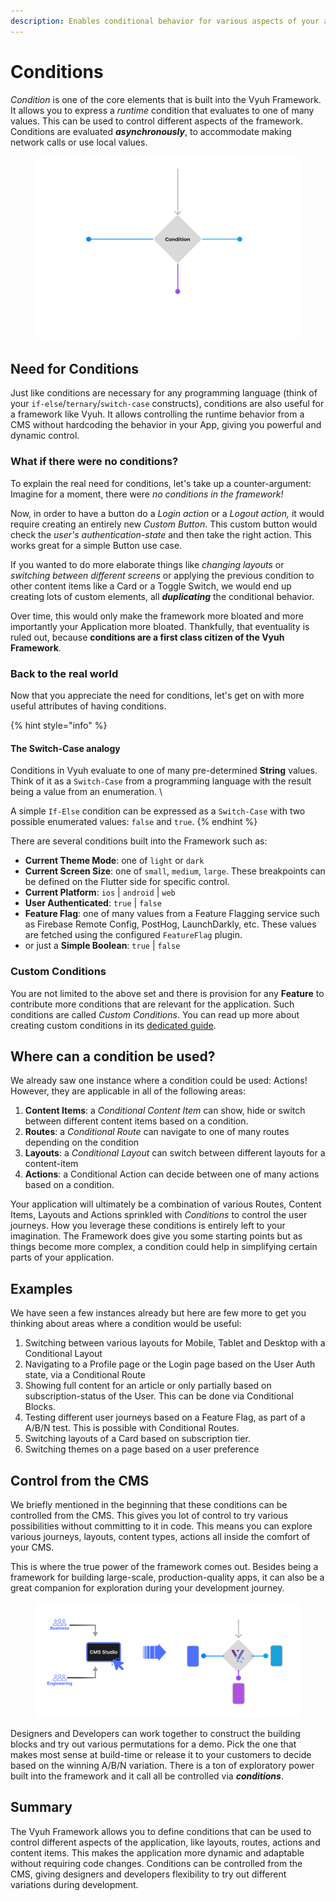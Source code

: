 ```yaml
---
description: Enables conditional behavior for various aspects of your application
---
```


# Conditions

_Condition_ is one of the core elements that is built into the Vyuh Framework. It allows you to express a _runtime_ condition that evaluates to one of many values. This can be used to control different aspects of the framework. Conditions are evaluated _**asynchronously**_, to accommodate making network calls or use local values.

<figure><img src="../../.gitbook/assets/image (11).png" alt=""><figcaption></figcaption></figure>

## Need for Conditions

Just like conditions are necessary for any programming language (think of your `if-else`/`ternary`/`switch-case` constructs), conditions are also useful for a framework like Vyuh. It allows controlling the runtime behavior from a CMS without hardcoding the behavior in your App, giving you powerful and dynamic control.&#x20;

### What if there were no conditions?

To explain the real need for conditions, let's take up a counter-argument: Imagine for a moment, there were _no conditions in the framework!_&#x20;

Now, in order to have a button do a _Login action_ or a _Logout action,_ it would require creating an entirely new _Custom Button_. This custom button would check the _user's authentication-state_ and then take the right action. This works great for a simple Button use case.&#x20;

If you wanted to do more elaborate things like _changing layouts_ or _switching between different screens_ or applying the previous condition to other content items like a Card or a Toggle Switch, we would end up creating lots of custom elements, all _**duplicating**_ the conditional behavior.&#x20;

Over time, this would only make the framework more bloated and more importantly your Application more bloated. Thankfully, that eventuality is ruled out, because **conditions are a first class citizen of the Vyuh Framework**.

### Back to the real world

Now that you appreciate the need for conditions, let's get on with more useful attributes of having conditions.&#x20;

{% hint style="info" %}
#### The Switch-Case analogy

Conditions in Vyuh evaluate to one of many pre-determined **String** values. Think of it as a `Switch-Case` from a programming language with the result being a value from an enumeration. \


A simple `If-Else` condition can be expressed as a `Switch-Case` with two possible enumerated values: `false` and `true`.
{% endhint %}

There are several conditions built into the Framework such as:

* **Current Theme Mode**: one of `light` or `dark`
* **Current Screen Size**: one of `small`, `medium`, `large`. These breakpoints can be defined on the Flutter side for specific control.
* **Current Platform**: `ios` | `android` | `web`
* **User Authenticated**: `true` | `false`
* **Feature Flag**: one of many values from a Feature Flagging service such as Firebase Remote Config, PostHog, LaunchDarkly, etc. These values are fetched using the configured `FeatureFlag` plugin.
* or just a **Simple Boolean**: `true` | `false`

### Custom Conditions

You are not limited to the above set and there is provision for any **Feature** to contribute more conditions that are relevant for the application. Such conditions are called _Custom Conditions_. You can read up more about creating custom conditions in its [dedicated guide](custom-condition.md).

## Where can a condition be used?

We already saw one instance where a condition could be used: Actions! However, they are applicable in all of the following areas:&#x20;

1. **Content Items**: a _Conditional Content Item_ can show, hide or switch between different content items based on a condition.
2. **Routes**: a _Conditional Route_ can navigate to one of many routes depending on the condition
3. **Layouts**: a _Conditional Layout_ can switch between different layouts for a content-item
4. **Actions**: a Conditional Action can decide between one of many actions based on a condition.

Your application will ultimately be a combination of various Routes, Content Items, Layouts and Actions sprinkled with _Conditions_ to control the user journeys. How you leverage these conditions is entirely left to your imagination. The Framework does give you some starting points but as things become more complex, a condition could help in simplifying certain parts of your application.

## Examples

We have seen a few instances already but here are few more to get you thinking about areas where a condition would be useful:

1. Switching between various layouts for Mobile, Tablet and Desktop with a Conditional Layout
2. Navigating to a Profile page or the Login page based on the User Auth state, via a Conditional Route
3. Showing full content for an article or only partially based on subscription-status of the User. This can be done via Conditional Blocks.
4. Testing different user journeys based on a Feature Flag, as part of a A/B/N test. This is possible with Conditional Routes.
5. Switching layouts of a Card based on subscription tier.
6. Switching themes on a page based on a user preference

## Control from the CMS

We briefly mentioned in the beginning that these conditions can be controlled from the CMS. This gives you lot of control to try various possibilities without committing to it in code. This means you can explore various journeys, layouts, content types, actions all inside the comfort of your CMS.

This is where the true power of the framework comes out. Besides being a framework for building large-scale, production-quality apps, it can also be a great companion for exploration during your development journey.&#x20;

<figure><img src="../../.gitbook/assets/image (1) (1) (1) (1) (1) (1) (1) (1).png" alt=""><figcaption></figcaption></figure>

Designers and Developers can work together to construct the building blocks and try out various permutations for a demo. Pick the one that makes most sense at build-time or release it to your customers to decide based on the winning A/B/N variation. There is a ton of exploratory power built into the framework and it call all be controlled via _**conditions**_.

## Summary

The Vyuh Framework allows you to define conditions that can be used to control different aspects of the application, like layouts, routes, actions and content items. This makes the application more dynamic and adaptable without requiring code changes. Conditions can be controlled from the CMS, giving designers and developers flexibility to try out different variations during development.



